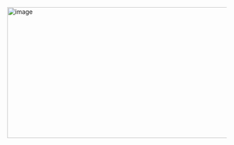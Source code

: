 <img width="799" height="302" alt="image" src="https://github.com/user-attachments/assets/83b71109-61e7-4732-9042-e13374c9216d" />  


